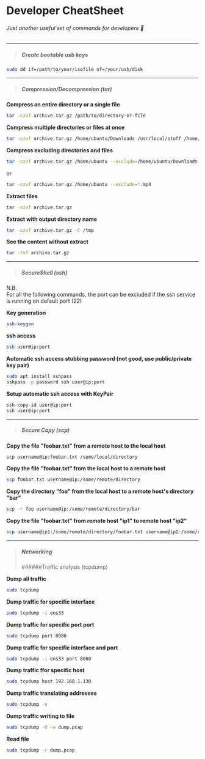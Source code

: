 # Developer CheatSheet
###### Just another useful set of commands for developers :penguin:

---
>##### Create bootable usb keys
```bash
sudo dd if=/path/to/your/isofile of=/your/usb/disk
```

---
>##### Compression/Decompression (tar)
**Compress an entire directory or a single file**  
```bash
tar -czvf archive.tar.gz /path/to/directory-or-file
```  

**Compress multiple directories or files at once**
```bash
tar -czvf archive.tar.gz /home/ubuntu/Downloads /usr/local/stuff /home/ubuntu/Documents/notes.txt
```

**Compress excluding directories and files**
```bash
tar -czvf archive.tar.gz /home/ubuntu --exclude=/home/ubuntu/Downloads --exclude=/home/ubuntu/.cache
```
or
```bash
tar -czvf archive.tar.gz /home/ubuntu --exclude=*.mp4
```  

**Extract files**
```bash
tar -xzvf archive.tar.gz
```  

**Extract with output directory name**
```bash
tar -xzvf archive.tar.gz -C /tmp
```  

**See the content without extract**
```bash
tar -tvf archive.tar.gz
```

---
>##### SecureShell (ssh)
N.B.  
For all the following commands, the port can be excluded if the ssh service is running on default port (22)  
  
**Key generation**
```bash
ssh-keygen
```

**ssh access**
```bash
ssh user@ip:port
```
	
**Automatic ssh access stubbing password (not good, use public/private key pair)**
```bash
sudo apt install sshpass
sshpass -p password ssh user@ip:port
```

**Setup automatic ssh access with KeyPair**
```bash
ssh-copy-id user@ip:port
ssh user@ip:port
```

---
>##### Secure Copy (scp)

**Copy the file "foobar.txt" from a remote host to the local host**
```bash
scp username@ip:foobar.txt /some/local/directory 
```

**Copy the file "foobar.txt" from the local host to a remote host**
```bash
scp foobar.txt username@ip:/some/remote/directory 
```

**Copy the directory "foo" from the local host to a remote host's directory "bar"**
```bash
scp -r foo username@ip:/some/remote/directory/bar 
```

**Copy the file "foobar.txt" from remote host "ip1" to remote host "ip2"**
```bash
scp username@ip1:/some/remote/directory/foobar.txt username@ip2:/some/remote/directory/
``` 

---
>##### Networking
>######Traffic analysis (tcpdump)

**Dump all traffic**
```bash
sudo tcpdump
```

**Dump traffic for specific interface**
```bash
sudo tcpdump -i ens33
```

**Dump traffic for specific port port** 
```bash
sudo tcpdump port 8080
```

**Dump traffic for specific interface and port** 
```bash
sudo tcpdump -i ens33 port 8080
```

**Dump traffic ffor specific host**
```bash
sudo tcpdump host 192.168.1.130
```

**Dump traffic translating addresses**
```bash
sudo tcpdump -n
```

**Dump traffic writing to file**
```bash
sudo tcpdump -U -w dump.pcap
```

**Read file**
```bash
sudo tcpdump -r dump.pcap
```